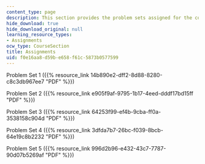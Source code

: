 ```yaml
---
content_type: page
description: This section provides the problem sets assigned for the course.
hide_download: true
hide_download_original: null
learning_resource_types:
- Assignments
ocw_type: CourseSection
title: Assignments
uid: f0e16aa8-d59b-e658-f61c-5873b0577599
---
```


Problem Set 1 ({{% resource_link 14b890e2-dff2-8d88-8280-c8c3db967ee7 "PDF" %}})

Problem Set 2 ({{% resource_link e905f9af-9795-1b17-4eed-dddf17bd15ff "PDF" %}})

Problem Set 3 ({{% resource_link 64253f99-ef4b-9cba-ff0a-3538158c904d "PDF" %}})

Problem Set 4 ({{% resource_link 3dfda7b7-26bc-f039-8bcb-64e19c8b2232 "PDF" %}})

Problem Set 5 ({{% resource_link 996d2b96-e432-43c7-7787-90d07b5269af "PDF" %}})